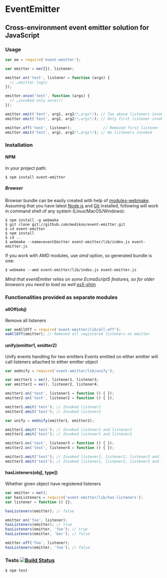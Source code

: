 # EventEmitter
## Cross-environment event emitter solution for JavaScript

### Usage

```javascript
var ee = require('event-emitter');

var emitter = ee({}), listener;

emitter.on('test', listener = function (args) {
  // …emitter logic
});

emitter.once('test', function (args) {
  // …invoked only once(!)
});

emitter.emit('test', arg1, arg2/*…args*/); // Two above listeners invoked
emitter.emit('test', arg1, arg2/*…args*/); // Only first listener invoked

emitter.off('test', listener);              // Removed first listener
emitter.emit('test', arg1, arg2/*…args*/); // No listeners invoked
```

### Installation
#### NPM

In your project path:

	$ npm install event-emitter

##### Browser

Browser bundle can be easily created with help of [modules-webmake](https://github.com/medikoo/modules-webmake). Assuming that you have latest [Node.js](http://nodejs.org/) and [Git](http://git-scm.com/) installed, following will work in command shell of any system (Linux/MacOS/Windows):

```
$ npm install -g webmake
$ git clone git://github.com/medikoo/event-emitter.git
$ cd event-emitter
$ npm install
$ cd ..
$ webmake --name=eventEmitter event-emitter/lib/index.js event-emitter.js
```

If you work with AMD modules, use _amd_ option, so generated bundle is one:

```
$ webmake --amd event-emitter/lib/index.js event-emitter.js
```

_Mind that eventEmitter relies on some EcmaScript5 features, so for older browsers you need to load as well [es5-shim](https://github.com/kriskowal/es5-shim)_

### Functionalities provided as separate modules

#### allOff(obj)

Remove all listeners

```javascript
var eeAllOff = require('event-emitter/lib/all-off');
eeAllOff(emitter); // Removed all registered listeners on emitter
```

#### unify(emitter1, emitter2)

Unify events handling for two emitters
Events emitted on either emitter will call listeners attached to either emitter object

```javascript
var eeUnify = require('event-emitter/lib/unify');

var emitter1 = ee(), listener1, listener3;
var emitter2 = ee(), listener2, listener4;

emitter1.on('test', listener1 = function () { });
emitter2.on('test', listener2 = function () { });

emitter1.emit('test'); // Invoked listener1
emitter2.emit('test'); // Invoked listener2

var unify = eeUnify(emitter1, emitter2);

emitter1.emit('test'); // Invoked listener1 and listener2
emitter2.emit('test'); // Invoked listener1 and listener2

emitter1.on('test', listener3 = function () { });
emitter2.on('test', listener4 = function () { });

emitter1.emit('test'); // Invoked listener1, listener2, listener3 and listener4
emitter2.emit('test'); // Invoked listener1, listener2, listener3 and listener4
```

#### hasListeners(obj[, type])

Whether given object have registered listeners

```javascript
var emitter = ee();
var hasListeners = require('event-emitter/lib/has-listeners');
var listener = function () {};

hasListeners(emitter); // false

emitter.on('foo', listener);
hasListeners(emitter); // true
hasListeners(emitter, 'foo'); // true
hasListeners(emitter, 'bar'); // false

emitter.off('foo', listener);
hasListeners(emitter, 'foo'); // false
```

### Tests [![Build Status](https://secure.travis-ci.org/medikoo/event-emitter.png?branch=master)](https://secure.travis-ci.org/medikoo/event-emitter)

	$ npm test
